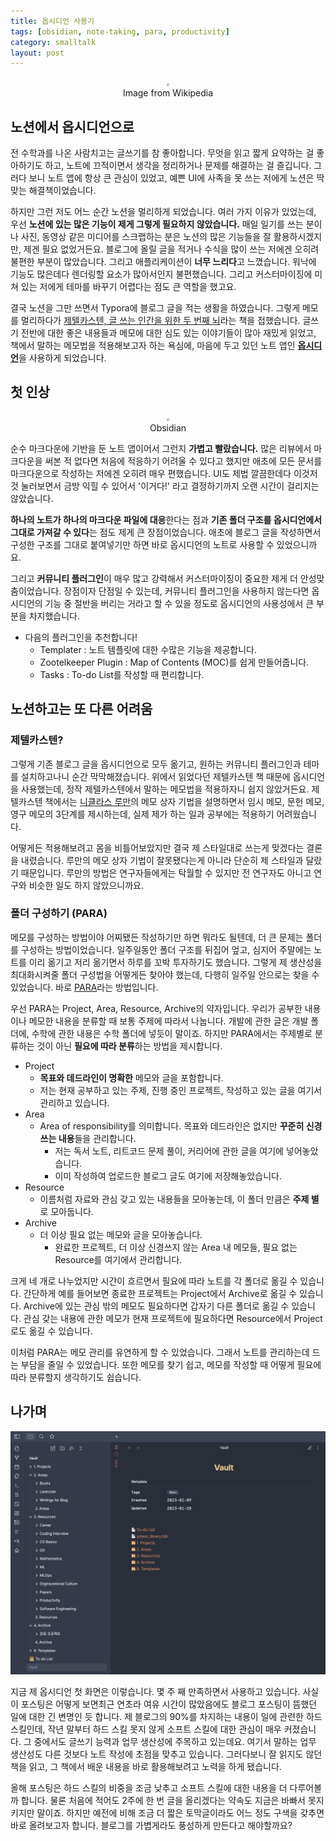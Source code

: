 ```yaml
---
title: 옵시디언 사용기
tags: [obsidian, note-taking, para, productivity]
category: smalltalk
layout: post
---
```



<!--more-->

<center>
  <figure>
    <img src="https://upload.wikimedia.org/wikipedia/commons/8/8e/Person_taking_notes.jpg" style="zoom:25%;" loading="lazy"/>
    <figcaption style="text-align: center;">Image from Wikipedia</figcaption>
  </figure>
</center>

## 노션에서 옵시디언으로

전 수학과를 나온 사람치고는 글쓰기를 참 좋아합니다. 무엇을 읽고 짧게 요약하는 걸 좋아하기도 하고, 노트에 끄적이면서 생각을 정리하거나 문제를 해결하는 걸 즐깁니다. 그러다 보니 노트 앱에 항상 큰 관심이 있었고, 예쁜 UI에 사족을 못 쓰는 저에게 노션은 딱 맞는 해결책이었습니다.

하지만 그런 저도 어느 순간 노션을 멀리하게 되었습니다. 여러 가지 이유가 있었는데, 우선 **노션에 있는 많은 기능이 제게 그렇게 필요하지 않았습니다.** 매일 일기를 쓰는 분이나 사진, 동영상 같은 미디어를 스크랩하는 분은 노션의 많은 기능들을 잘 활용하시겠지만, 제겐 필요 없었거든요. 블로그에 올릴 글을 적거나 수식을 많이 쓰는 저에겐 오히려 불편한 부분이 많았습니다. 그리고 애플리케이션이 **너무 느리다**고 느꼈습니다. 워낙에 기능도 많은데다 렌더링할 요소가 많아서인지 불편했습니다. 그리고 커스터마이징에 미쳐 있는 저에게 테마를 바꾸기 어렵다는 점도 큰 역할을 했고요.

결국 노션을 그만 쓰면서 Typora에 블로그 글을 적는 생활을 하였습니다. 그렇게 메모를 멀리하다가 [제텔카스텐, 글 쓰는 인간을 위한 두 번째 뇌](http://image.yes24.com/goods/99475214/XL)라는 책을 접했습니다. 글쓰기 전반에 대한 좋은 내용들과 메모에 대한 심도 있는 이야기들이 많아 재밌게 읽었고, 책에서 말하는 메모법을 적용해보고자 하는 욕심에, 마음에 두고 있던 노트 앱인 [**옵시디언**](https://obsidian.md/)을 사용하게 되었습니다.

## 첫 인상

<center>
  <figure>
    <img src="https://obsidian.md/images/screenshot-1.0-hero-combo.png" style="zoom:25%;" loading="lazy"/>
    <figcaption style="text-align: center;">Obsidian</figcaption>
  </figure>
</center>

순수 마크다운에 기반을 둔 노트 앱이어서 그런지 **가볍고 빨랐습니다.** 많은 리뷰에서 마크다운을 써본 적 없다면 처음에 적응하기 어려울 수 있다고 했지만 애초에 모든 문서를 마크다운으로 작성하는 저에겐 오히려 매우 편했습니다. UI도 제법 깔끔한데다 이것저것 눌러보면서 금방 익힐 수 있어서 '이거다!' 라고 결정하기까지 오랜 시간이 걸리지는 않았습니다.

**하나의 노트가 하나의 마크다운 파일에 대응**한다는 점과 **기존 폴더 구조를 옵시디언에서 그대로 가져갈 수 있다**는 점도 제게 큰 장점이었습니다. 애초에 블로그 글을 작성하면서 구성한 구조를 그대로 붙여넣기만 하면 바로 옵시디언의 노트로 사용할 수 있었으니까요.

그리고 **커뮤니티 플러그인**이 매우 많고 강력해서 커스터마이징이 중요한 제게 더 안성맞춤이었습니다. 장점이자 단점일 수 있는데, 커뮤니티 플러그인을 사용하지 않는다면 옵시디언의 기능 중 절반을 버리는 거라고 할 수 있을 정도로 옵시디언의 사용성에서 큰 부분을 차지했습니다.

- 다음의 플러그인을 추천합니다!
	- Templater : 노트 템플릿에 대한 수많은 기능을 제공합니다.
	- Zootelkeeper Plugin : Map of Contents (MOC)를 쉽게 만들어줍니다.
	- Tasks : To-do List를 작성할 때 편리합니다.

## 노션하고는 또 다른 어려움

### 제텔카스텐?

그렇게 기존 블로그 글을 옵시디언으로 모두 옮기고, 원하는 커뮤니티 플러그인과 테마를 설치하고나니 순간 막막해졌습니다. 위에서 읽었다던 제텔카스텐 책 때문에 옵시디언을 사용했는데, 정작 제텔카스텐에서 말하는 메모법을 적용하자니 쉽지 않았거든요. 제텔카스텐 책에서는 [니클라스 루만](https://ko.wikipedia.org/wiki/%EB%8B%88%ED%81%B4%EB%9D%BC%EC%8A%A4_%EB%A3%A8%EB%A7%8C)의 메모 상자 기법을 설명하면서 임시 메모, 문헌 메모, 영구 메모의 3단계를 제시하는데, 실제 제가 하는 일과 공부에는 적용하기 어려웠습니다.

어떻게든 적용해보려고 몸을 비틀어보았지만 결국 제 스타일대로 쓰는게 맞겠다는 결론을 내렸습니다. 루만의 메모 상자 기법이 잘못됐다는게 아니라 단순히 제 스타일과 달랐기 때문입니다. 루만의 방법은 연구자들에게는 탁월할 수 있지만 전 연구자도 아니고 연구와 비슷한 일도 하지 않았으니까요.

### 폴더 구성하기 (PARA)

메모를 구성하는 방법이야 어찌됐든 작성하기만 하면 뭐라도 될텐데, 더 큰 문제는 폴더를 구성하는 방법이었습니다. 일주일동안 폴더 구조를 뒤집어 엎고, 심지어 주말에는 노트를 이리 옮기고 저리 옮기면서 하루를 꼬박 투자하기도 했습니다. 그렇게 제 생산성을 최대화시켜줄 폴더 구성법을 어떻게든 찾아야 했는데, 다행히 일주일 안으로는 찾을 수 있었습니다. 바로 [PARA](https://www.youtube.com/watch?v=lkRQuMIbFYc)라는 방법입니다.

우선 PARA는 Project, Area, Resource, Archive의 약자입니다. 우리가 공부한 내용이나 메모한 내용을 분류할 때 보통 주제에 따라서 나눕니다. 개발에 관한 글은 개발 폴더에, 수학에 관한 내용은 수학 폴더에 넣듯이 말이죠. 하지만 PARA에서는 주제별로 분류하는 것이 아닌 **필요에 따라 분류**하는 방법을 제시합니다.

- Project
	- **목표와 데드라인이 명확한** 메모와 글을 포함합니다.
	- 저는 현재 공부하고 있는 주제, 진행 중인 프로젝트, 작성하고 있는 글을 여기서 관리하고 있습니다.
- Area
	- Area of responsibility를 의미합니다. 목표와 데드라인은 없지만 **꾸준히 신경쓰는 내용**들을 관리합니다.
		- 저는 독서 노트, 리트코드 문제 풀이, 커리어에 관한 글을 여기에 넣어놓았습니다.
		- 이미 작성하여 업로드한 블로그 글도 여기에 저장해놓았습니다.
- Resource
	- 이름처럼 자료와 관심 갖고 있는 내용들을 모아놓는데, 이 폴더 만큼은 **주제 별**로 모아둡니다.
- Archive
	- 더 이상 필요 없는 메모와 글을 모아놓습니다.
		- 완료한 프로젝트, 더 이상 신경쓰지 않는 Area 내 메모들, 필요 없는 Resource를 여기에서 관리합니다.

크게 네 개로 나누었지만 시간이 흐르면서 필요에 따라 노트를 각 폴더로 옮길 수 있습니다. 간단하게 예를 들어보면 종료한 프로젝트는 Project에서 Archive로 옮길 수 있습니다. Archive에 있는 관심 밖의 메모도 필요하다면 갑자기 다른 폴더로 옮길 수 있습니다. 관심 갖는 내용에 관한 메모가 현재 프로젝트에 필요하다면 Resource에서 Project로도 옮길 수 있습니다. 

이처럼 PARA는 메모 관리를 유연하게 할 수 있었습니다. 그래서 노트를 관리하는데 드는 부담을 줄일 수 있었습니다. 또한 메모를 찾기 쉽고, 메모를 작성할 때 어떻게 필요에 따라 분류할지 생각하기도 쉽습니다.

## 나가며

![](/assets/images/2023-02-01-using-obsidian-for-note-taking/20230201220853.png)

지금 제 옵시디언 첫 화면은 이렇습니다. 몇 주 째 만족하면서 사용하고 있습니다. 사실 이 포스팅은 어떻게 보면최근 연초라 여유 시간이 많았음에도 블로그 포스팅이 뜸했던 일에 대한 긴 변명인 듯 합니다. 제 블로그의 90%를 차지하는 내용이 일에 관련한 하드 스킬인데, 작년 말부터 하드 스킬 못지 않게 소프트 스킬에 대한 관심이 매우 커졌습니다. 그 중에서도 글쓰기 능력과 업무 생산성에 주목하고 있는데요. 여기서 말하는 업무 생산성도 다른 것보다 노트 작성에 초점을 맞추고 있습니다. 그러다보니 잘 읽지도 않던 책을 읽고, 그 책에서 배운 내용을 바로 활용해보려고 노력을 하게 됐습니다.

올해 포스팅은 하드 스킬의 비중을 조금 낮추고 소프트 스킬에 대한 내용을 더 다루어볼까 합니다. 물론 처음에 적어도 2주에 한 번 글을 올리겠다는 약속도 지금은 바빠서 못지키지만 말이죠. 하지만 예전에 비해 조금 더 짧은 토막글이라도 어느 정도 구색을 갖추면 바로 올려보고자 합니다. 블로그를 가볍게라도 풍성하게 만든다고 해야할까요?
